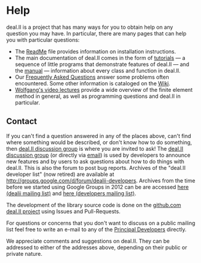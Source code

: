 Help
======

deal.II is a project that has many ways for you to obtain help on any question you may have. In particular, there are many pages that can help you with particular questions:

- The [ReadMe](http://www.dealii.org/developer/readme.html) file provides information on installation instructions.
- The main documentation of deal.II comes in the form of [tutorials](http://dealii.org/developer/doxygen/deal.II/Tutorial.html) — a sequence of little programs that demonstrate features of deal.II — and the [manual](http://dealii.org/developer/doxygen/deal.II/index.html) — information about every class and function in deal.II.
- Our [Frequently Asked Questions](https://github.com/dealii/dealii/wiki/Frequently-Asked-Questions) answer some problems often encountered. Some other information is cataloged on the [Wiki](https://github.com/dealii/dealii/wiki).
- [Wolfgang's video lectures](http://www.math.colostate.edu/~bangerth/videos.html) provide a wide overview of the finite element method in general, as well as programming questions and deal.II in particular.


Contact
-------

If you can't find a question answered in any of the places above, can't find where something would be described, or don't know how to do something, then  [deal.II discussion group](https://groups.google.com/d/forum/dealii) is where you are invited to ask! The [deal.II discussion group](https://groups.google.com/d/forum/dealii) (or directly via [email](mailto:dealii@googlegroups.com)) is used by developers to announce new features and by users to ask questions about how to do things with deal.II. This is also the forum to post bug reports. Archives of the "deal.II developer list" (now retired) are available at <http://groups.google.com/d/forum/dealii-developers>. Archives from the time before we started using Google Groups in 2012 can be are accessed [here (dealii mailing list)](https://dealii.org/archive/dealii/maillist.html) and [here (developers mailing list)](https://dealii.org/archive/developers/maillist.html).

The development of the library source code is done on the [github.com deal.II project](https://github.com/dealii/dealii) using Issues and Pull-Requests.

For questions or concerns that you don't want to discuss on a public mailing list feel free to write an e-mail to any of the [Principal Developers](team.md#principal-developers) directly.

We appreciate comments and suggestions on deal.II. They can be addressed to either of the addresses above, depending on their public or private nature.

